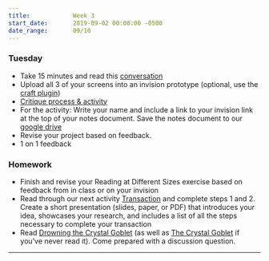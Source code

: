 ```yaml
---
title:            Week 3
start_date:       2019-09-02 00:00:00 -0500
date_range:       09/10
---
```


### Tuesday

- Take 15 minutes and read this [conversation](http://art.yale.edu/file_columns/0001/0417/balkin.pdf)
- Upload all 3 of your screens into an invision prototype (optional, use the [craft plugin](https://www.invisionapp.com/craft))
- [Critique process & activity](https://paper.dropbox.com/doc/Critique-Process--AkcMPc9DJeOkYPBG41FstFPTAQ-Ym1Wt1skNzr2IY3SA1Tjw)
- For the activity: Write your name and include a link to your invision link at the top of your notes document. Save the notes document to our [google drive](https://drive.google.com/open?id=1nzf7PjntzjnslA240A8s9awbOk9zCIZu)
- Revise your project based on feedback.
- 1 on 1 feedback

### Homework
- Finish and revise your Reading at Different Sizes exercise based on feedback from in class or on your invision
- Read through our next activity [Transaction](http://md.labud.nyc/projects/transaction) and complete steps 1 and 2. Create a short presentation (slides, paper, or PDF) that introduces your idea, showcases your research, and includes a list of all the steps necessary to complete your transaction
- Read [Drowning the Crystal Goblet](https://practicaltypography.com/drowning-the-crystal-goblet.html) (as well as [The Crystal Goblet](http://ci.labud.nyc/assets/readings/warde-beatrice_the-crystal-goblet.pdf) if you&rsquo;ve never read it). Come prepared with a discussion question.

---
